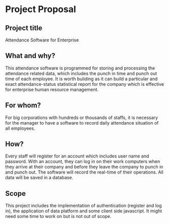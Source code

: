 # Project Proposal

## Project title
Attendance Software for Enterprise

## What and why?
This attendance software is programmed for storing and processing the attendance related data, which includes the punch in time and punch out time of each employee. It is worth buliding as it can build a particular and exact attendance-status statistical report for the company which is effective for enterprise human resource management.

## For whom?
For big corporations with hundreds or thousands of staffs, it is necessary for the manager to have a software to record daily attendance situation of all employees.

## How?
Every staff will register for an account which includes user name and password. With an account, they can log in on their work computers when they arrive at their company and before they leave the company to punch in and punch out. The software will record the real-time of their operations. All data will be saved in a database.

## Scope
This project includes the implementation of authentication (register and log in), the application of data platform and some client side javascript. It might need some time to work on but is not out of scope.